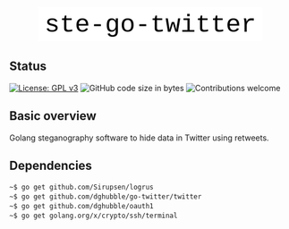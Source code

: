 <p align="center"><img src="https://github.com/JavDomGom/ste-go-twitter/blob/main/img/ste-go-twitter_logo.png"></p>

## Status

[![License: GPL v3](https://img.shields.io/badge/License-GPLv3-brightgreen.svg)](https://www.gnu.org/licenses/gpl-3.0)
![GitHub code size in bytes](https://img.shields.io/github/languages/code-size/JavDomGom/ste-go-twitter)
![Contributions welcome](https://img.shields.io/badge/contributions-welcome-brightgreen.svg)

## Basic overview

Golang steganography software to hide data in Twitter using retweets.

## Dependencies

```bash
~$ go get github.com/Sirupsen/logrus
~$ go get github.com/dghubble/go-twitter/twitter
~$ go get github.com/dghubble/oauth1
~$ go get golang.org/x/crypto/ssh/terminal
```
